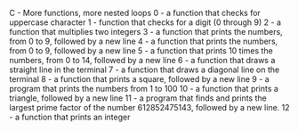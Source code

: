 C - More functions, more nested loops
0 - a function that checks for uppercase character
1 -  function that checks for a digit (0 through 9)
2 - a function that multiplies two integers
3 - a function that prints the numbers, from 0 to 9, followed by a new line
4 - a function that prints the numbers, from 0 to 9, followed by a new line
5 - a function that prints 10 times the numbers, from 0 to 14, followed by a new line
6 - a function that draws a straight line in the terminal
7 - a function that draws a diagonal line on the terminal
8 - a function that prints a square, followed by a new line
9 - a program that prints the numbers from 1 to 100
10 - a function that prints a triangle, followed by a new line
11 - a program that finds and prints the largest prime factor of the number 612852475143, followed by a new line.
12 - a function that prints an integer
